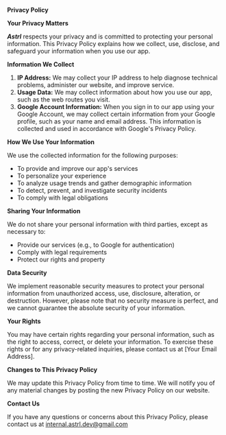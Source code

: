 **Privacy Policy**

**Your Privacy Matters**

***Astrl*** respects your privacy and is committed to protecting your personal information. This Privacy Policy explains how we collect, use, disclose, and safeguard your information when you use our app.

**Information We Collect**

1. **IP Address:** We may collect your IP address to help diagnose technical problems, administer our website, and improve service.
2. **Usage Data:** We may collect information about how you use our app, such as the web routes you visit.
3. **Google Account Information:** When you sign in to our app using your Google Account, we may collect certain information from your Google profile, such as your name and email address. This information is collected and used in accordance with Google's Privacy Policy.

**How We Use Your Information**

We use the collected information for the following purposes:

* To provide and improve our app's services
* To personalize your experience
* To analyze usage trends and gather demographic information
* To detect, prevent, and investigate security incidents
* To comply with legal obligations

**Sharing Your Information**

We do not share your personal information with third parties, except as necessary to:

* Provide our services (e.g., to Google for authentication)
* Comply with legal requirements
* Protect our rights and property

**Data Security**

We implement reasonable security measures to protect your personal information from unauthorized access, use, disclosure, alteration, or destruction. However, please note that no security measure is perfect, and we cannot guarantee the absolute security of your information.

**Your Rights**

You may have certain rights regarding your personal information, such as the right to access, correct, or delete your information. To exercise these rights or for any privacy-related inquiries, please contact us at [Your Email Address].

**Changes to This Privacy Policy**

We may update this Privacy Policy from time to time. We will notify you of any material changes by posting the new Privacy Policy on our website.

**Contact Us**

If you have any questions or concerns about this Privacy Policy, please contact us at internal.astrl.dev@gmail.com
